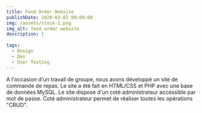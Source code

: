 ```yaml
---
title: Food Order Website
publishDate: 2020-03-02 00:00:00
img: /assets/stock-1.png
img_alt: food order website
description: |
  
tags:
  - Design
  - Dev
  - User Testing
---
```




>

A l'occasion d'un travail de groupe, nous avons développé un site de commande de repas.
Le site a été fait en HTML/CSS et PHP avec une base de données MySQL.
Le site dispose d'un coté administrateur accéssible par mot de passe. Coté administrateur permet de réaliser toutes les opérations "CRUD".


